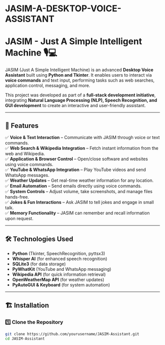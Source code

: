# JASIM-A-DESKTOP-VOICE-ASSISTANT
# JASIM - Just A Simple Intelligent Machine 🎙️💻

JASIM (Just A Simple Intelligent Machine) is an advanced **Desktop Voice Assistant** built using **Python and Tkinter**. It enables users to interact via **voice commands** and text input, performing tasks such as web searches, application control, messaging, and more.  

This project was developed as part of a **full-stack development initiative**, integrating **Natural Language Processing (NLP), Speech Recognition, and GUI development** to create an interactive and user-friendly assistant.  

---

## 🚀 Features  

✅ **Voice & Text Interaction** – Communicate with JASIM through voice or text commands.  
✅ **Web Search & Wikipedia Integration** – Fetch instant information from the web and Wikipedia.  
✅ **Application & Browser Control** – Open/close software and websites using voice commands.  
✅ **YouTube & WhatsApp Integration** – Play YouTube videos and send WhatsApp messages.  
✅ **Weather Updates** – Get real-time weather information for any location.  
✅ **Email Automation** – Send emails directly using voice commands.  
✅ **System Controls** – Adjust volume, take screenshots, and manage files hands-free.  
✅ **Jokes & Fun Interactions** – Ask JASIM to tell jokes and engage in small talk.  
✅ **Memory Functionality** – JASIM can remember and recall information upon request.  

---

## 🛠️ Technologies Used  

- **Python** (Tkinter, SpeechRecognition, pyttsx3)  
- **Whisper AI** (for enhanced speech recognition)  
- **SQLite3** (for data storage)  
- **PyWhatKit** (YouTube and WhatsApp messaging)  
- **Wikipedia API** (for quick information retrieval)  
- **OpenWeatherMap API** (for weather updates)  
- **PyAutoGUI & Keyboard** (for system automation)  

---

## 🏗️ Installation  

### 1️⃣ Clone the Repository  
```bash
git clone https://github.com/yourusername/JASIM-Assistant.git
cd JASIM-Assistant
